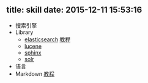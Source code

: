 title: skill
date: 2015-12-11 15:53:16
---

* 搜索引擎
 * Library
   * [elasticsearch](https://www.elastic.co/) [教程](https://github.com/looly/elasticsearch-definitive-guide-cn)
   * [lucene](http://lucene.apache.org/)
   * [sphinx](http://sphinxsearch.com/)
   * [solr](http://lucene.apache.org/solr/)
* 语言
 * Markdown [教程](http://ibruce.info/2013/11/26/markdown/) 
 
